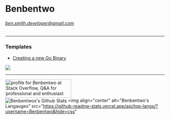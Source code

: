 # Benbentwo
###### ben.smith.developer@gmail.com
###### 
---
### Templates
 - [Creating a new Go Binary](https://github.com/Benbentwo/go-bin-generic/generate)
  
<img src="https://media.tenor.com/images/bd9411ac172432edcff1032769317af2/tenor.gif" style="display:block;margin-left: auto;margin-right: auto;">

---

<a href="https://stackoverflow.com/users/10061187/benbentwo"><img src="https://stackoverflow.com/users/flair/10061187.png?theme=dark" width="208" height="58" alt="profile for Benbentwo at Stack Overflow, Q&amp;A for professional and enthusiast programmers" title="profile for Benbentwo at Stack Overflow, Q&amp;A for professional and enthusiast programmers"></a>
<br>
<img align="center" alt="Benbentwos's Github Stats" src="https://github-readme-stats.vercel.app/api?username=Benbentwo&show_icons=true&hide_border=true&theme=dracula&count_private=true" />
<img align="center" alt="Benbentwo's Langauges" src="https://github-readme-stats.vercel.app/api/top-langs/?username=Benbentwo&hide=css"
<sub></sub>
